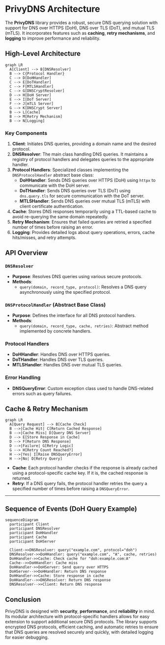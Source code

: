 # PrivyDNS Architecture

The **PrivyDNS** library provides a robust, secure DNS querying solution with support for DNS over HTTPS (DoH), DNS over TLS (DoT), and mutual TLS (mTLS). It incorporates features such as **caching**, **retry mechanisms**, and **logging** to improve performance and reliability.

## High-Level Architecture

```mermaid
graph LR
  A[Client] --> B[DNSResolver]
  B --> C{Protocol Handler}
  C --> D[DoHHandler]
  C --> E[DoTHandler]
  C --> F[MTLSHandler]
  C --> G[DNSCryptResolver]
  D --> H[DoH Server]
  E --> I[DoT Server]
  F --> J[mTLS Server]
  G --> K[DNSCrypt Server]
  B --> L[Cache]
  B --> M[Retry Mechanism]
  B --> N[Logging]
```

### Key Components
1. **Client**: Initiates DNS queries, providing a domain name and the desired protocol.
2. **DNSResolver**: The main class handling DNS queries. It maintains a registry of protocol handlers and delegates queries to the appropriate handler.
3. **Protocol Handlers**: Specialized classes implementing the `DNSProtocolHandler` abstract base class:
   - **DoHHandler**: Sends DNS queries over HTTPS (DoH) using `httpx` to communicate with the DoH server.
   - **DoTHandler**: Sends DNS queries over TLS (DoT) using `dns.query.tls` for secure communication with the DoT server.
   - **MTLSHandler**: Sends DNS queries over mutual TLS (mTLS) with client certificate authentication.
4. **Cache**: Stores DNS responses temporarily using a TTL-based cache to avoid re-querying the same domain repeatedly.
5. **Retry Mechanism**: Ensures that failed queries are retried a specified number of times before raising an error.
6. **Logging**: Provides detailed logs about query operations, errors, cache hits/misses, and retry attempts.

## API Overview

### `DNSResolver`
- **Purpose**: Resolves DNS queries using various secure protocols.
- **Methods**:
  - `query(domain, record_type, protocol)`: Resolves a DNS query asynchronously using the specified protocol.

### `DNSProtocolHandler` (Abstract Base Class)
- **Purpose**: Defines the interface for all DNS protocol handlers.
- **Methods**:
  - `query(domain, record_type, cache, retries)`: Abstract method implemented by concrete handlers.

### Protocol Handlers
- **DoHHandler**: Handles DNS over HTTPS queries.
- **DoTHandler**: Handles DNS over TLS queries.
- **MTLSHandler**: Handles DNS over mutual TLS queries.

### **Error Handling**
- **DNSQueryError**: Custom exception class used to handle DNS-related errors such as query failures.

## Cache & Retry Mechanism

```mermaid
graph LR
  A[Query Request] --> B[Cache Check]
  B -->|Cache Hit| C[Return Cached Response]
  B -->|Cache Miss| D[Query DNS Server]
  D --> E[Store Response in Cache]
  D --> F[Return DNS Response]
  D -->|Failure| G[Retry Logic]
  G --> H[Retry Count Reached?]
  H -->|Yes| I[Raise DNSQueryError]
  H -->|No| D[Retry Query]
```

- **Cache**: Each protocol handler checks if the response is already cached using a protocol-specific cache key. If it is, the cached response is returned.
- **Retry**: If a DNS query fails, the protocol handler retries the query a specified number of times before raising a `DNSQueryError`.

---

## Sequence of Events (DoH Query Example)

```mermaid
sequenceDiagram
  participant Client
  participant DNSResolver
  participant DoHHandler
  participant Cache
  participant DoHServer

  Client->>DNSResolver: query("example.com", protocol="doh")
  DNSResolver->>DoHHandler: query("example.com", "A", cache, retries)
  DoHHandler->>Cache: Check cache for "doh:example.com:A"
  Cache-->>DoHHandler: Cache miss
  DoHHandler->>DoHServer: Send query over HTTPS
  DoHServer-->>DoHHandler: Return DNS response
  DoHHandler->>Cache: Store response in cache
  DoHHandler-->>DNSResolver: Return DNS response
  DNSResolver-->>Client: Return DNS response
```

## Conclusion

PrivyDNS is designed with **security**, **performance**, and **reliability** in mind. Its modular architecture with protocol-specific handlers allows for easy extension to support additional secure DNS protocols. The library supports encrypted DNS protocols, efficient caching, and automatic retries to ensure that DNS queries are resolved securely and quickly, with detailed logging for easier debugging.
